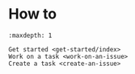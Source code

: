 # How to

```{toctree}
:maxdepth: 1

Get started <get-started/index>
Work on a task <work-on-an-issue>
Create a task <create-an-issue>
```

